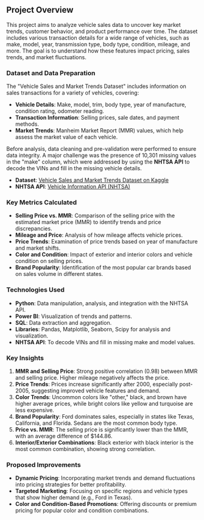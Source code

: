 ## **Project Overview**
This project aims to analyze vehicle sales data to uncover key market trends, customer behavior, and product performance over time. The dataset includes various transaction details for a wide range of vehicles, such as make, model, year, transmission type, body type, condition, mileage, and more. The goal is to understand how these features impact pricing, sales trends, and market fluctuations.

### **Dataset and Data Preparation**
The "Vehicle Sales and Market Trends Dataset" includes information on sales transactions for a variety of vehicles, covering:

- **Vehicle Details**: Make, model, trim, body type, year of manufacture, condition rating, odometer reading.
- **Transaction Information**: Selling prices, sale dates, and payment methods.
- **Market Trends**: Manheim Market Report (MMR) values, which help assess the market value of each vehicle.
  
Before analysis, data cleaning and pre-validation were performed to ensure data integrity. A major challenge was the presence of 10,301 missing values in the "make" column, which were addressed by using the **NHTSA API** to decode the VINs and fill in the missing vehicle details. 

- **Dataset**: [Vehicle Sales and Market Trends Dataset on Kaggle](https://www.kaggle.com/datasets/syedanwarafridi/vehicle-sales-data)
- **NHTSA API**: [Vehicle Information API (NHTSA)](https://vpic.nhtsa.dot.gov/api)

### **Key Metrics Calculated**
- **Selling Price vs. MMR**: Comparison of the selling price with the estimated market price (MMR) to identify trends and price discrepancies.
- **Mileage and Price**: Analysis of how mileage affects vehicle prices.
- **Price Trends**: Examination of price trends based on year of manufacture and market shifts.
- **Color and Condition**: Impact of exterior and interior colors and vehicle condition on selling prices.
- **Brand Popularity**: Identification of the most popular car brands based on sales volume in different states.
  
### **Technologies Used**
- **Python**: Data manipulation, analysis, and integration with the NHTSA API.
- **Power BI**: Visualization of trends and patterns.
- **SQL**: Data extraction and aggregation.
- **Libraries**: Pandas, Matplotlib, Seaborn, Scipy for analysis and visualization.
- **NHTSA API**: To decode VINs and fill in missing make and model values.

### **Key Insights**
1. **MMR and Selling Price**: Strong positive correlation (0.98) between MMR and selling price. Higher mileage negatively affects the price.
2. **Price Trends**: Prices increase significantly after 2000, especially post-2005, suggesting improved vehicle features and demand.
3. **Color Trends**: Uncommon colors like "other," black, and brown have higher average prices, while bright colors like yellow and turquoise are less expensive.
4. **Brand Popularity**: Ford dominates sales, especially in states like Texas, California, and Florida. Sedans are the most common body type.
5. **Price vs. MMR**: The selling price is significantly lower than the MMR, with an average difference of $144.86.
6. **Interior/Exterior Combinations**: Black exterior with black interior is the most common combination, showing strong correlation.

### **Proposed Improvements**
- **Dynamic Pricing**: Incorporating market trends and demand fluctuations into pricing strategies for better profitability.
- **Targeted Marketing**: Focusing on specific regions and vehicle types that show higher demand (e.g., Ford in Texas).
- **Color and Condition-Based Promotions**: Offering discounts or premium pricing for popular color and condition combinations.
